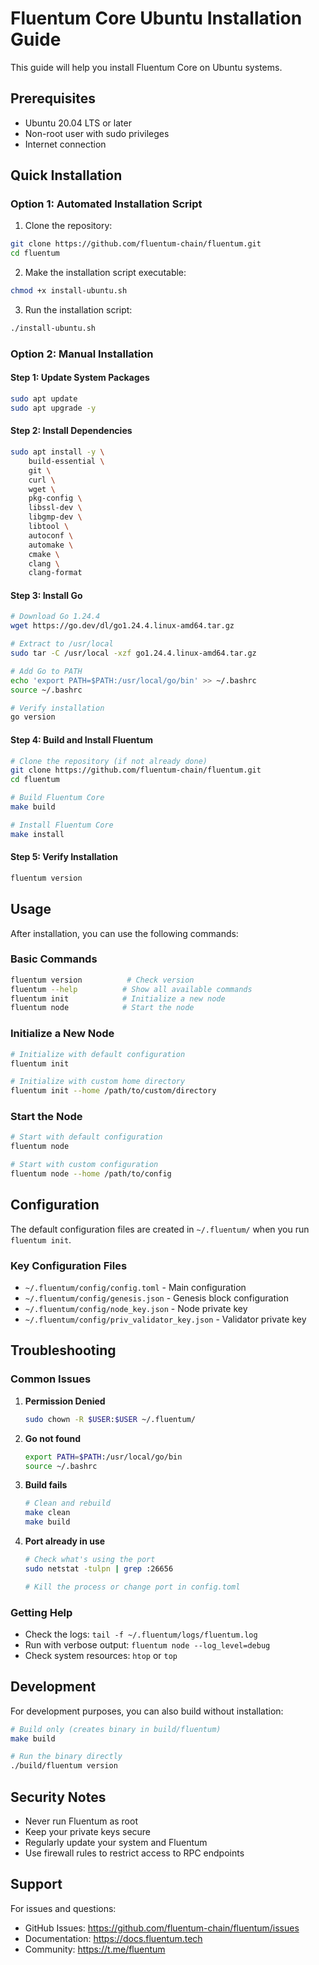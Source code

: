 # Fluentum Core Ubuntu Installation Guide

This guide will help you install Fluentum Core on Ubuntu systems.

## Prerequisites

- Ubuntu 20.04 LTS or later
- Non-root user with sudo privileges
- Internet connection

## Quick Installation

### Option 1: Automated Installation Script

1. Clone the repository:
```bash
git clone https://github.com/fluentum-chain/fluentum.git
cd fluentum
```

2. Make the installation script executable:
```bash
chmod +x install-ubuntu.sh
```

3. Run the installation script:
```bash
./install-ubuntu.sh
```

### Option 2: Manual Installation

#### Step 1: Update System Packages
```bash
sudo apt update
sudo apt upgrade -y
```

#### Step 2: Install Dependencies
```bash
sudo apt install -y \
    build-essential \
    git \
    curl \
    wget \
    pkg-config \
    libssl-dev \
    libgmp-dev \
    libtool \
    autoconf \
    automake \
    cmake \
    clang \
    clang-format
```

#### Step 3: Install Go
```bash
# Download Go 1.24.4
wget https://go.dev/dl/go1.24.4.linux-amd64.tar.gz

# Extract to /usr/local
sudo tar -C /usr/local -xzf go1.24.4.linux-amd64.tar.gz

# Add Go to PATH
echo 'export PATH=$PATH:/usr/local/go/bin' >> ~/.bashrc
source ~/.bashrc

# Verify installation
go version
```

#### Step 4: Build and Install Fluentum
```bash
# Clone the repository (if not already done)
git clone https://github.com/fluentum-chain/fluentum.git
cd fluentum

# Build Fluentum Core
make build

# Install Fluentum Core
make install
```

#### Step 5: Verify Installation
```bash
fluentum version
```

## Usage

After installation, you can use the following commands:

### Basic Commands
```bash
fluentum version          # Check version
fluentum --help          # Show all available commands
fluentum init            # Initialize a new node
fluentum node            # Start the node
```

### Initialize a New Node
```bash
# Initialize with default configuration
fluentum init

# Initialize with custom home directory
fluentum init --home /path/to/custom/directory
```

### Start the Node
```bash
# Start with default configuration
fluentum node

# Start with custom configuration
fluentum node --home /path/to/config
```

## Configuration

The default configuration files are created in `~/.fluentum/` when you run `fluentum init`.

### Key Configuration Files
- `~/.fluentum/config/config.toml` - Main configuration
- `~/.fluentum/config/genesis.json` - Genesis block configuration
- `~/.fluentum/config/node_key.json` - Node private key
- `~/.fluentum/config/priv_validator_key.json` - Validator private key

## Troubleshooting

### Common Issues

1. **Permission Denied**
   ```bash
   sudo chown -R $USER:$USER ~/.fluentum/
   ```

2. **Go not found**
   ```bash
   export PATH=$PATH:/usr/local/go/bin
   source ~/.bashrc
   ```

3. **Build fails**
   ```bash
   # Clean and rebuild
   make clean
   make build
   ```

4. **Port already in use**
   ```bash
   # Check what's using the port
   sudo netstat -tulpn | grep :26656
   
   # Kill the process or change port in config.toml
   ```

### Getting Help

- Check the logs: `tail -f ~/.fluentum/logs/fluentum.log`
- Run with verbose output: `fluentum node --log_level=debug`
- Check system resources: `htop` or `top`

## Development

For development purposes, you can also build without installation:

```bash
# Build only (creates binary in build/fluentum)
make build

# Run the binary directly
./build/fluentum version
```

## Security Notes

- Never run Fluentum as root
- Keep your private keys secure
- Regularly update your system and Fluentum
- Use firewall rules to restrict access to RPC endpoints

## Support

For issues and questions:
- GitHub Issues: https://github.com/fluentum-chain/fluentum/issues
- Documentation: https://docs.fluentum.tech
- Community: https://t.me/fluentum 